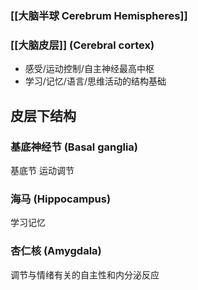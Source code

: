 ### [[大脑半球 Cerebrum Hemispheres]]
### [[大脑皮层]] (Cerebral cortex)
- 感受/运动控制/自主神经最高中枢
- 学习/记忆/语言/思维活动的结构基础
## 皮层下结构
### 基底神经节 (Basal ganglia)
基底节
运动调节
### 海马 (Hippocampus)
学习记忆
### 杏仁核 (Amygdala)
调节与情绪有关的自主性和内分泌反应